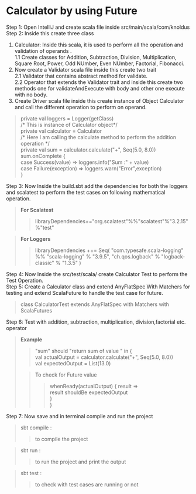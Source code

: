 
# Calculator by using Future

Step 1: Open IntelliJ and create scala file inside src/main/scala/com/knoldus
Step 2: Inside this create three class 
1. Calculator: Inside this scala, it is used to perform all the operation and validation of operands .  
1.1 Create classes for Addition, Subtraction, Division, Multiplication, Square Root, Power, Odd NUmber, Even NUmber, Factorial, Fibonacci.
2. Now create a Validator scala file inside this create two trait   
2.1 Validator that contains abstract method for validate.  
2.2 Operator that extends the Validator trait and inside this create two methods one for validateAndExecute with body and other one execute with no body.  
3. Create Driver scala file inside this create instance of Object Calculator and call the different operation to perform on operand.
> private val loggers = Logger(getClass)   
> /* This is instance of Calculator object*/   
> private val calculator = Calculator   
> /* Here I am calling the calculate method to perform the addition operation */    
> private val sum = calculator.calculate("+", Seq(5.0, 8.0))   
> sum.onComplete {    
> case Success(value) => loggers.info("Sum :" + value)   
> case Failure(exception) => loggers.warn("Error",exception)   
> }

Step 3: Now Inside the build.sbt add the dependencies for both the loggers and scalatest to perform the test cases on following mathematical operation.
>**For Scalatest**  
>>libraryDependencies+="org.scalatest"%%"scalatest"%"3.2.15"%"test"  

>**For Loggers**   
>>libraryDependencies ++= Seq(
>>"com.typesafe.scala-logging" %% "scala-logging" % "3.9.5",
>>"ch.qos.logback" % "logback-classic" % "1.3.5"
)

Step 4: Now Inside the src/test/scala/ create Calculator Test to perform the Test Operation.   
Step 5: Create a Calculator class and extend AnyFlatSpec With Matchers for testing and extend ScalaFuture to handle the test case for future.  
>class CalculatorTest extends AnyFlatSpec with Matchers with ScalaFutures  

Step 6: Test with addition, subtraction, multiplication, division,factorial etc. operator   
>**Example**
>>  "sum" should "return sum of value " in {   
>>val actualOutput = calculator.calculate("+", Seq(5.0, 8.0))  
>>val expectedOutput = List(13.0)  
> 
>>To check for Future value
>>>whenReady(actualOutput) { result =>  
>>>result shouldBe expectedOutput  
>>>}   
>>>}

Step 7: Now save and in terminal compile and run the project 
>sbt compile : 
>>to compile the project   

>sbt run : 
>>to run the project and print the output 

>sbt test : 
>>to check with test cases are running or not



